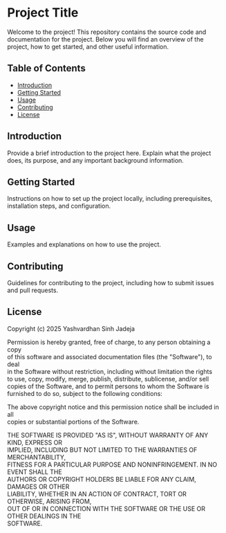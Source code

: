 # Project Title

Welcome to the project! This repository contains the source code and documentation for the project. Below you will find an overview of the project, how to get started, and other useful information.

## Table of Contents

- [Introduction](#introduction)
- [Getting Started](#getting-started)
- [Usage](#usage)
- [Contributing](#contributing)
- [License](#license)

## Introduction

Provide a brief introduction to the project here. Explain what the project does, its purpose, and any important background information.

## Getting Started

Instructions on how to set up the project locally, including prerequisites, installation steps, and configuration.

## Usage

Examples and explanations on how to use the project.

## Contributing

Guidelines for contributing to the project, including how to submit issues and pull requests.

## License

Copyright (c) 2025 Yashvardhan Sinh Jadeja  

Permission is hereby granted, free of charge, to any person obtaining a copy  
of this software and associated documentation files (the "Software"), to deal  
in the Software without restriction, including without limitation the rights  
to use, copy, modify, merge, publish, distribute, sublicense, and/or sell  
copies of the Software, and to permit persons to whom the Software is  
furnished to do so, subject to the following conditions:  

The above copyright notice and this permission notice shall be included in all  
copies or substantial portions of the Software.  

THE SOFTWARE IS PROVIDED "AS IS", WITHOUT WARRANTY OF ANY KIND, EXPRESS OR  
IMPLIED, INCLUDING BUT NOT LIMITED TO THE WARRANTIES OF MERCHANTABILITY,  
FITNESS FOR A PARTICULAR PURPOSE AND NONINFRINGEMENT. IN NO EVENT SHALL THE  
AUTHORS OR COPYRIGHT HOLDERS BE LIABLE FOR ANY CLAIM, DAMAGES OR OTHER  
LIABILITY, WHETHER IN AN ACTION OF CONTRACT, TORT OR OTHERWISE, ARISING FROM,  
OUT OF OR IN CONNECTION WITH THE SOFTWARE OR THE USE OR OTHER DEALINGS IN THE  
SOFTWARE.  
